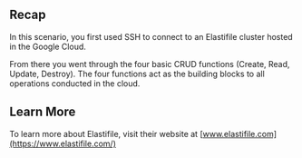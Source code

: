 ## Recap
In this scenario, you first used SSH to connect to an Elastifile cluster hosted in the Google Cloud.

From there you went through the four basic CRUD functions (Create, Read, Update, Destroy). The four functions act as the building blocks to all operations conducted in the cloud.

## Learn More
To learn more about Elastifile, visit their website at [www.elastifile.com](https://www.elastifile.com/)